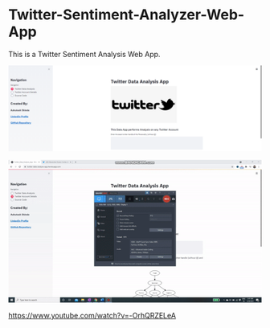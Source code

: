 # Twitter-Sentiment-Analyzer-Web-App
This is a Twitter Sentiment Analysis Web App.

![Screenshot](twitter_app.PNG)

![](twitter_app_gif.gif)

https://www.youtube.com/watch?v=-OrhQRZELeA
